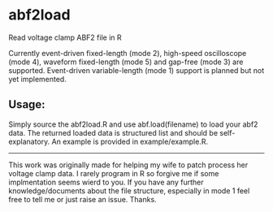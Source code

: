 # abf2load
Read voltage clamp ABF2 file in R

Currently event-driven fixed-length (mode 2), high-speed oscilloscope (mode 4), waveform fixed-length (mode 5) and gap-free (mode 3) are supported. Event-driven variable-length (mode 1) support is planned but not yet implemented.

## Usage:
Simply source the abf2load.R and use abf.load(filename) to load your abf2 data. The returned loaded data is structured list and should be self-explanatory. An example is provided in example/example.R.

---
This work was originally made for helping my wife to patch process her voltage clamp data. I rarely program in R so forgive me if some implmentation seems wierd to you. If you have any further knowledge/documents about the file structure, especially in mode 1 feel free to tell me or just raise an issue. Thanks.
